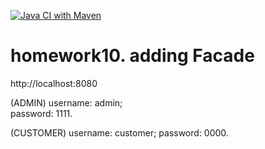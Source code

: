 [![Java CI with Maven](https://github.com/Zdotavv/Enterprise_homework10/actions/workflows/maven.yml/badge.svg)](https://github.com/Zdotavv/Enterprise_homework10/actions/workflows/maven.yml)
# homework10. adding Facade

http://localhost:8080

(ADMIN)
username: admin;  
password: 1111. 

(CUSTOMER)
username: customer; 
password: 0000. 
